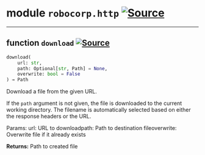 <!-- markdownlint-disable -->

# module `robocorp.http` [![Source](https://img.shields.io/badge/-source-cccccc?style=flat-square)](https://github.com/robocorp/robo/tree/master/http/src/robocorp/http/__init__.py#L0)





---

## function `download` [![Source](https://img.shields.io/badge/-source-cccccc?style=flat-square)](https://github.com/robocorp/robo/tree/master/http/src/robocorp/http/_http.py#L13)


```python
download(
    url: str,
    path: Optional[str, Path] = None,
    overwrite: bool = False
) → Path
```

Download a file from the given URL.

If the `path` argument is not given, the file is downloaded to the current working directory. The filename is automatically selected based on either the response headers or the URL.

Params: url: URL to downloadpath: Path to destination fileoverwrite: Overwrite file if it already exists



**Returns:**
 Path to created file


